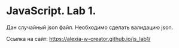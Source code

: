 # JavaScript. Lab 1.

Дан случайный json файл. Необходимо сделать валидацию json.

Ссылка на сайт: https://alexia-w-creator.github.io/js_lab1/
